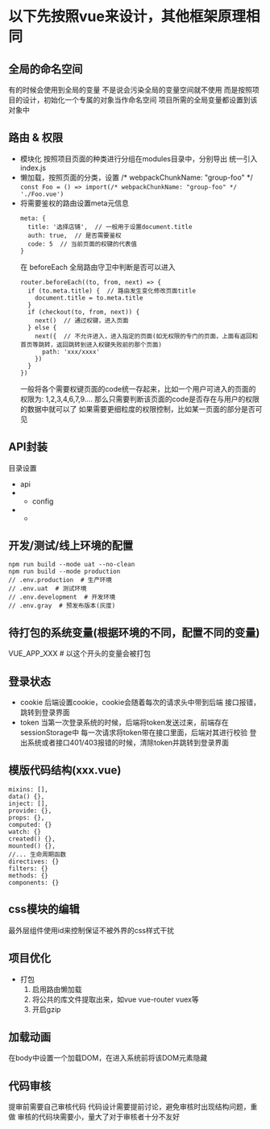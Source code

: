 # 以下先按照vue来设计，其他框架原理相同

## 全局的命名空间
有的时候会使用到全局的变量
不是说会污染全局的变量空间就不使用
而是按照项目的设计，初始化一个专属的对象当作命名空间
项目所需的全局变量都设置到该对象中

## 路由 & 权限
- 模块化
  按照项目页面的种类进行分组在modules目录中，分别导出
  统一引入index.js
- 懒加载，按照页面的分类，设置 /* webpackChunkName: "group-foo" */
  `const Foo = () => import(/* webpackChunkName: "group-foo" */ './Foo.vue')`
- 将需要鉴权的路由设置meta元信息
  ```
  meta: {
    title: '选择店铺',  // 一般用于设置document.title
    auth: true,  // 是否需要鉴权
    code: 5  // 当前页面的权键的代表值
  }
  ```
  在 beforeEach 全局路由守卫中判断是否可以进入
  ```
  router.beforeEach((to, from, next) => {
    if (to.meta.title) {  // 路由发生变化修改页面title
      document.title = to.meta.title
    }
    if (checkout(to, from, next)) {
      next()  // 通过权键，进入页面
    } else {
      next({  // 不允许进入，进入指定的页面(如无权限的专门的页面，上面有返回和首页等跳转，返回跳转到进入权键失败前的那个页面)
        path: 'xxx/xxxx'
      })
    }
  })
  ```
  一般将各个需要权键页面的code统一存起来，比如一个用户可进入的页面的权限为: 1,2,3,4,6,7,9....
  那么只需要判断该页面的code是否存在与用户的权限的数据中就可以了
  如果需要更细粒度的权限控制，比如某一页面的部分是否可见

## API封装
目录设置
- api
- - config
- - 


## 开发/测试/线上环境的配置
```
npm run build --mode uat --no-clean
npm run build --mode production
// .env.production  # 生产环境
// .env.uat  # 测试环境
// .env.development  # 开发环境
// .env.gray  # 预发布版本(灰度)
```

## 待打包的系统变量(根据环境的不同，配置不同的变量)
VUE_APP_XXX  # 以这个开头的变量会被打包

## 登录状态
- cookie
  后端设置cookie，cookie会随着每次的请求头中带到后端
  接口报错，跳转到登录界面
- token
  当第一次登录系统的时候，后端将token发送过来，前端存在sessionStorage中
  每一次请求将token带在接口里面，后端对其进行校验
  登出系统或者接口401/403报错的时候，清除token并跳转到登录界面

## 模版代码结构(xxx.vue)
```
mixins: [],
data() {},
inject: [],
provide: {},
props: {},
computed: {}
watch: {}
created() {},
mounted() {},
//... 生命周期函数
directives: {}
filters: {}
methods: {}
components: {}
```

## css模块的编辑
最外层组件使用id来控制保证不被外界的css样式干扰

## 项目优化
- 打包
  1. 启用路由懒加载
  2. 将公共的库文件提取出来，如vue vue-router vuex等
  3. 开启gzip

## 加载动画
在body中设置一个加载DOM，在进入系统前将该DOM元素隐藏

## 代码审核
提审前需要自己审核代码
代码设计需要提前讨论，避免审核时出现结构问题，重做
审核的代码块需要小，量大了对于审核者十分不友好